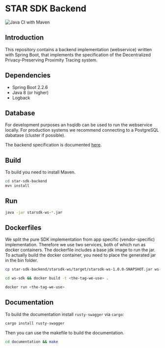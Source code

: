 # STAR SDK Backend
![Java CI with Maven](https://github.com/SecureTagForApproachRecognition/star-sdk-backend/workflows/Java%20CI%20with%20Maven/badge.svg?branch=master)
## Introduction
This repository contains a backend implementation (webservice) written with Spring Boot, that implements the specification of the Decentralized Privacy-Preserving Proximity Tracing system.

## Dependencies
* Spring Boot 2.2.6
* Java 8 (or higher)
* Logback

## Database
For development purposes an hsqldb can be used to run the webservice locally. For production systems we recommend connecting to a PostgreSQL dabatase (cluster if possible).

The backend specification is documented [here](https://securetagforapproachrecognition.github.io/star-sdk-backend/).

## Build
To build you need to install Maven.

```bash
cd star-sdk-backend
mvn install
```
## Run
```bash
java -jar starsdk-ws-*.jar
```
## Dockerfiles
We split the pure SDK implementation from app specific (vendor-specific) implementation. Therefore we use two services, both of which run as docker containers. The dockerfile includes a base jdk image to run the jar. To actually build the docker container, you need to place the generated jar in the bin folder.

```bash
cp star-sdk-backend/starsdk-ws/target/starsdk-ws-1.0.0-SNAPSHOT.jar ws-sdk/ws/bin/starsdk-ws-1.0.0.jar
```

```bash
cd ws-sdk && docker build -t <the-tag-we-use> .
```

```bash
docker run <the-tag-we-use>
 ```

## Documentation
To build the documentation install `rusty-swagger` via `cargo`:
```bash
cargo install rusty-swagger
```

Then you can use the makefile to build the documentation.

```bash
cd documentation && make
```
